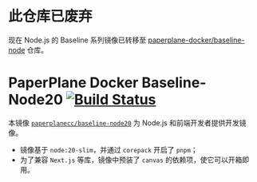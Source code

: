 # 此仓库已废弃

现在 Node.js 的 Baseline 系列镜像已转移至 [paperplane-docker/baseline-node](https://github.com/paperplane-docker/baseline-node) 仓库。

# PaperPlane Docker Baseline-Node20 [![Build Status](https://drone.paperplane.cc/api/badges/paperplane-docker/baseline-node20/status.svg)](https://drone.paperplane.cc/paperplane-docker/baseline-node20)

本镜像 [`paperplanecc/baseline-node20`](https://hub.docker.com/r/paperplanecc/baseline-node20) 为 Node.js 和前端开发者提供开发镜像。

- 镜像基于 `node:20-slim`，并通过 `corepack` 开启了 `pnpm`；
- 为了兼容 `Next.js` 等库，镜像中预装了 `canvas` 的依赖项，使它可以开箱即用。
